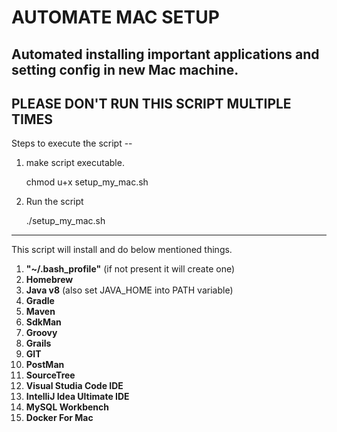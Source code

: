 # AUTOMATE MAC SETUP
Automated installing important applications and setting config in new Mac machine.
--------
PLEASE DON'T RUN THIS SCRIPT MULTIPLE TIMES
--------

Steps to execute the script --

1. make script executable.

    chmod u+x setup_my_mac.sh

2. Run the script

    ./setup_my_mac.sh
-------
This script will install and do below mentioned things.

1. **"~/.bash_profile"** (if not present it will create one) 
2. **Homebrew** 
3. **Java v8** (also set JAVA_HOME into PATH variable)
4. **Gradle** 
5. **Maven** 
6. **SdkMan**
7. **Groovy**
8. **Grails**
9. **GIT**
10. **PostMan**
11. **SourceTree**
12. **Visual Studia Code IDE**
13. **IntelliJ Idea Ultimate IDE**
14. **MySQL Workbench**
15. **Docker For Mac**
